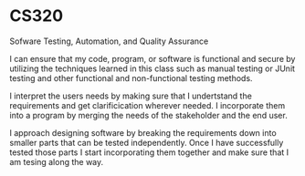 # CS320
Sofware Testing, Automation, and Quality Assurance 

I can ensure that my code, program, or software is functional and secure by utilizing the techniques learned in this class such as manual testing or JUnit testing and other functional and non-functional testing methods.

I interpret the users needs by making sure that I undertstand the requirements and get clarificication wherever needed.  I incorporate them into a program by merging the needs of the stakeholder and the end user.

I approach designing software by breaking the requirements down into smaller parts that can be tested independently.  Once I have successfully tested those parts I start incorporating them together and make sure that I am tesing along the way.
